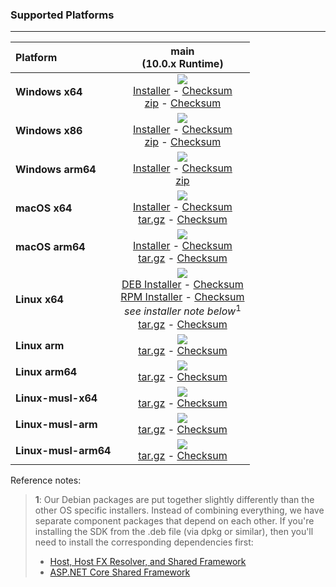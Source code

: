 ### Supported Platforms


--------------------------------------------------------------------------------------
| Platform | main<br>(10.0.x&nbsp;Runtime) |
| :--------- | :----------: |
| **Windows x64** | [![][win-x64-badge-main]][win-x64-version-main]<br>[Installer][win-x64-installer-main] - [Checksum][win-x64-installer-checksum-main]<br>[zip][win-x64-zip-main] - [Checksum][win-x64-zip-checksum-main] |
| **Windows x86** | [![][win-x86-badge-main]][win-x86-version-main]<br>[Installer][win-x86-installer-main] - [Checksum][win-x86-installer-checksum-main]<br>[zip][win-x86-zip-main] - [Checksum][win-x86-zip-checksum-main] |
| **Windows arm64** | [![][win-arm64-badge-main]][win-arm64-version-main]<br>[Installer][win-arm64-installer-main] - [Checksum][win-arm64-installer-checksum-main]<br>[zip][win-arm64-zip-main] |
| **macOS x64** | [![][osx-x64-badge-main]][osx-x64-version-main]<br>[Installer][osx-x64-installer-main] - [Checksum][osx-x64-installer-checksum-main]<br>[tar.gz][osx-x64-targz-main] - [Checksum][osx-x64-targz-checksum-main] |
| **macOS arm64** | [![][osx-arm64-badge-main]][osx-arm64-version-main]<br>[Installer][osx-arm64-installer-main] - [Checksum][osx-arm64-installer-checksum-main]<br>[tar.gz][osx-arm64-targz-main] - [Checksum][osx-arm64-targz-checksum-main] |
| **Linux x64** | [![][linux-badge-main]][linux-version-main]<br>[DEB Installer][linux-DEB-installer-main] - [Checksum][linux-DEB-installer-checksum-main]<br>[RPM Installer][linux-RPM-installer-main] - [Checksum][linux-RPM-installer-checksum-main]<br>_see installer note below_<sup>1</sup><br>[tar.gz][linux-targz-main] - [Checksum][linux-targz-checksum-main] |
| **Linux arm** | [![][linux-arm-badge-main]][linux-arm-version-main]<br>[tar.gz][linux-arm-targz-main] - [Checksum][linux-arm-targz-checksum-main] |
| **Linux arm64** | [![][linux-arm64-badge-main]][linux-arm64-version-main]<br>[tar.gz][linux-arm64-targz-main] - [Checksum][linux-arm64-targz-checksum-main] |
| **Linux-musl-x64** | [![][linux-musl-x64-badge-main]][linux-musl-x64-version-main]<br>[tar.gz][linux-musl-x64-targz-main] - [Checksum][linux-musl-x64-targz-checksum-main] |
| **Linux-musl-arm** | [![][linux-musl-arm-badge-main]][linux-musl-arm-version-main]<br>[tar.gz][linux-musl-arm-targz-main] - [Checksum][linux-musl-arm-targz-checksum-main] |
| **Linux-musl-arm64** | [![][linux-musl-arm64-badge-main]][linux-musl-arm64-version-main]<br>[tar.gz][linux-musl-arm64-targz-main] - [Checksum][linux-musl-arm64-targz-checksum-main] |

Reference notes:
> **1**: Our Debian packages are put together slightly differently than the other OS specific installers. Instead of combining everything, we have separate component packages that depend on each other. If you're installing the SDK from the .deb file (via dpkg or similar), then you'll need to install the corresponding dependencies first:
> * [Host, Host FX Resolver, and Shared Framework](https://github.com/dotnet/runtime/blob/main/docs/project/dogfooding.md#nightly-builds-table)
> * [ASP.NET Core Shared Framework](https://github.com/aspnet/AspNetCore/blob/main/docs/DailyBuilds.md)

[win-x64-badge-main]: https://aka.ms/dotnet/10.0.1xx-ub/daily/win_x64_Release_version_badge.svg?no-cache
[win-x64-version-main]: https://aka.ms/dotnet/10.0.1xx-ub/daily/productCommit-win-x64.txt
[win-x64-installer-main]: https://aka.ms/dotnet/10.0.1xx-ub/daily/dotnet-sdk-win-x64.exe
[win-x64-installer-checksum-main]: https://aka.ms/dotnet/10.0.1xx-ub/daily/dotnet-sdk-win-x64.exe.sha
[win-x64-zip-main]: https://aka.ms/dotnet/10.0.1xx-ub/daily/dotnet-sdk-win-x64.zip
[win-x64-zip-checksum-main]: https://aka.ms/dotnet/10.0.1xx-ub/daily/dotnet-sdk-win-x64.zip.sha

[win-x86-badge-main]: https://aka.ms/dotnet/10.0.1xx-ub/daily/win_x86_Release_version_badge.svg?no-cache
[win-x86-version-main]: https://aka.ms/dotnet/10.0.1xx-ub/daily/productCommit-win-x86.txt
[win-x86-installer-main]: https://aka.ms/dotnet/10.0.1xx-ub/daily/dotnet-sdk-win-x86.exe
[win-x86-installer-checksum-main]: https://aka.ms/dotnet/10.0.1xx-ub/daily/dotnet-sdk-win-x86.exe.sha
[win-x86-zip-main]: https://aka.ms/dotnet/10.0.1xx-ub/daily/dotnet-sdk-win-x86.zip
[win-x86-zip-checksum-main]: https://aka.ms/dotnet/10.0.1xx-ub/daily/dotnet-sdk-win-x86.zip.sha

[osx-x64-badge-main]: https://aka.ms/dotnet/10.0.1xx-ub/daily/osx_x64_Release_version_badge.svg?no-cache
[osx-x64-version-main]: https://aka.ms/dotnet/10.0.1xx-ub/daily/productCommit-osx-x64.txt
[osx-x64-installer-main]: https://aka.ms/dotnet/10.0.1xx-ub/daily/dotnet-sdk-osx-x64.pkg
[osx-x64-installer-checksum-main]: https://aka.ms/dotnet/10.0.1xx-ub/daily/dotnet-sdk-osx-x64.pkg.sha
[osx-x64-targz-main]: https://aka.ms/dotnet/10.0.1xx-ub/daily/dotnet-sdk-osx-x64.tar.gz
[osx-x64-targz-checksum-main]: https://aka.ms/dotnet/10.0.1xx-ub/daily/dotnet-sdk-osx-x64.pkg.tar.gz.sha

[osx-arm64-badge-main]: https://aka.ms/dotnet/10.0.1xx-ub/daily/osx_arm64_Release_version_badge.svg?no-cache
[osx-arm64-version-main]: https://aka.ms/dotnet/10.0.1xx-ub/daily/productCommit-osx-arm64.txt
[osx-arm64-installer-main]: https://aka.ms/dotnet/10.0.1xx-ub/daily/dotnet-sdk-osx-arm64.pkg
[osx-arm64-installer-checksum-main]: https://aka.ms/dotnet/10.0.1xx-ub/daily/dotnet-sdk-osx-arm64.pkg.sha
[osx-arm64-targz-main]: https://aka.ms/dotnet/10.0.1xx-ub/daily/dotnet-sdk-osx-arm64.tar.gz
[osx-arm64-targz-checksum-main]: https://aka.ms/dotnet/10.0.1xx-ub/daily/dotnet-sdk-osx-arm64.pkg.tar.gz.sha

[linux-badge-main]: https://aka.ms/dotnet/10.0.1xx-ub/daily/linux_x64_Release_version_badge.svg?no-cache
[linux-version-main]: https://aka.ms/dotnet/10.0.1xx-ub/daily/productCommit-linux-x64.txt
[linux-DEB-installer-main]: https://aka.ms/dotnet/10.0.1xx-ub/daily/dotnet-sdk-x64.deb
[linux-DEB-installer-checksum-main]: https://aka.ms/dotnet/10.0.1xx-ub/daily/dotnet-sdk-x64.deb.sha
[linux-RPM-installer-main]: https://aka.ms/dotnet/10.0.1xx-ub/daily/dotnet-sdk-x64.rpm
[linux-RPM-installer-checksum-main]: https://aka.ms/dotnet/10.0.1xx-ub/daily/dotnet-sdk-x64.rpm.sha
[linux-targz-main]: https://aka.ms/dotnet/10.0.1xx-ub/daily/dotnet-sdk-linux-x64.tar.gz
[linux-targz-checksum-main]: https://aka.ms/dotnet/10.0.1xx-ub/daily/dotnet-sdk-linux-x64.tar.gz.sha

[linux-arm-badge-main]: https://aka.ms/dotnet/10.0.1xx-ub/daily/linux_arm_Release_version_badge.svg?no-cache
[linux-arm-version-main]: https://aka.ms/dotnet/10.0.1xx-ub/daily/productCommit-linux-arm.txt
[linux-arm-targz-main]: https://aka.ms/dotnet/10.0.1xx-ub/daily/dotnet-sdk-linux-arm.tar.gz
[linux-arm-targz-checksum-main]: https://aka.ms/dotnet/10.0.1xx-ub/daily/dotnet-sdk-linux-arm.tar.gz.sha

[linux-arm64-badge-main]: https://aka.ms/dotnet/10.0.1xx-ub/daily/linux_arm64_Release_version_badge.svg?no-cache
[linux-arm64-version-main]: https://aka.ms/dotnet/10.0.1xx-ub/daily/productCommit-linux-arm64.txt
[linux-arm64-targz-main]: https://aka.ms/dotnet/10.0.1xx-ub/daily/dotnet-sdk-linux-arm64.tar.gz
[linux-arm64-targz-checksum-main]: https://aka.ms/dotnet/10.0.1xx-ub/daily/dotnet-sdk-linux-arm64.tar.gz.sha

[rhel-6-badge-main]: https://aka.ms/dotnet/10.0.1xx-ub/daily/rhel.6_x64_Release_version_badge.svg?no-cache
[rhel-6-version-main]: https://aka.ms/dotnet/10.0.1xx-ub/daily/productCommit-rhel.6-x64.txt
[rhel-6-targz-main]: https://aka.ms/dotnet/10.0.1xx-ub/daily/dotnet-sdk-rhel.6-x64.tar.gz
[rhel-6-targz-checksum-main]: https://aka.ms/dotnet/10.0.1xx-ub/daily/dotnet-sdk-rhel.6-x64.tar.gz.sha

[linux-musl-x64-badge-main]: https://aka.ms/dotnet/10.0.1xx-ub/daily/linux_musl_x64_Release_version_badge.svg?no-cache
[linux-musl-x64-version-main]: https://aka.ms/dotnet/10.0.1xx-ub/daily/productCommit-linux-musl-x64.txt
[linux-musl-x64-targz-main]: https://aka.ms/dotnet/10.0.1xx-ub/daily/dotnet-sdk-linux-musl-x64.tar.gz
[linux-musl-x64-targz-checksum-main]: https://aka.ms/dotnet/10.0.1xx-ub/daily/dotnet-sdk-linux-musl-x64.tar.gz.sha

[linux-musl-arm-badge-main]: https://aka.ms/dotnet/10.0.1xx-ub/daily/linux_musl_arm_Release_version_badge.svg?no-cache
[linux-musl-arm-version-main]: https://aka.ms/dotnet/10.0.1xx-ub/daily/productCommit-linux-musl-arm.txt
[linux-musl-arm-targz-main]: https://aka.ms/dotnet/10.0.1xx-ub/daily/dotnet-sdk-linux-musl-arm.tar.gz
[linux-musl-arm-targz-checksum-main]: https://aka.ms/dotnet/10.0.1xx-ub/daily/dotnet-sdk-linux-musl-arm.tar.gz.sha

[linux-musl-arm64-badge-main]: https://aka.ms/dotnet/10.0.1xx-ub/daily/linux_musl_arm64_Release_version_badge.svg?no-cache
[linux-musl-arm64-version-main]: https://aka.ms/dotnet/10.0.1xx-ub/daily/productCommit-linux-musl-arm64.txt
[linux-musl-arm64-targz-main]: https://aka.ms/dotnet/10.0.1xx-ub/daily/dotnet-sdk-linux-musl-arm64.tar.gz
[linux-musl-arm64-targz-checksum-main]: https://aka.ms/dotnet/10.0.1xx-ub/daily/dotnet-sdk-linux-musl-arm64.tar.gz.sha

[win-arm-badge-main]: https://aka.ms/dotnet/10.0.1xx-ub/daily/win_arm_Release_version_badge.svg?no-cache
[win-arm-version-main]: https://aka.ms/dotnet/10.0.1xx-ub/daily/productCommit-win-arm.txt
[win-arm-zip-main]: https://aka.ms/dotnet/10.0.1xx-ub/daily/dotnet-sdk-win-arm.zip
[win-arm-zip-checksum-main]: https://aka.ms/dotnet/10.0.1xx-ub/daily/dotnet-sdk-win-arm.zip.sha

[win-arm64-badge-main]: https://aka.ms/dotnet/10.0.1xx-ub/daily/win_arm64_Release_version_badge.svg?no-cache
[win-arm64-version-main]: https://aka.ms/dotnet/10.0.1xx-ub/daily/productCommit-win-arm64.txt
[win-arm64-installer-main]: https://aka.ms/dotnet/10.0.1xx-ub/daily/dotnet-sdk-win-arm64.exe
[win-arm64-installer-checksum-main]: https://aka.ms/dotnet/10.0.1xx-ub/daily/dotnet-sdk-win-arm64.exe.sha
[win-arm64-zip-main]: https://aka.ms/dotnet/10.0.1xx-ub/daily/dotnet-sdk-win-arm64.zip
[win-arm64-zip-checksum-main]: https://aka.ms/dotnet/10.0.1xx-ub/daily/dotnet-sdk-win-arm64.zip.sha